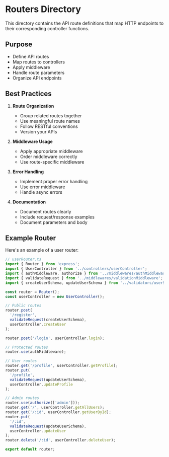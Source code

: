 # Routers Directory

This directory contains the API route definitions that map HTTP endpoints to their corresponding controller functions.

## Purpose

- Define API routes
- Map routes to controllers
- Apply middleware
- Handle route parameters
- Organize API endpoints

## Best Practices

1. **Route Organization**
   - Group related routes together
   - Use meaningful route names
   - Follow RESTful conventions
   - Version your APIs

2. **Middleware Usage**
   - Apply appropriate middleware
   - Order middleware correctly
   - Use route-specific middleware

3. **Error Handling**
   - Implement proper error handling
   - Use error middleware
   - Handle async errors

4. **Documentation**
   - Document routes clearly
   - Include request/response examples
   - Document parameters and body

## Example Router

Here's an example of a user router:

```typescript
// userRouter.ts
import { Router } from 'express';
import { UserController } from '../controllers/userController';
import { authMiddleware, authorize } from '../middlewares/authMiddleware';
import { validateRequest } from '../middlewares/validationMiddleware';
import { createUserSchema, updateUserSchema } from '../validators/userSchema';

const router = Router();
const userController = new UserController();

// Public routes
router.post(
  '/register',
  validateRequest(createUserSchema),
  userController.createUser
);

router.post('/login', userController.login);

// Protected routes
router.use(authMiddleware);

// User routes
router.get('/profile', userController.getProfile);
router.put(
  '/profile',
  validateRequest(updateUserSchema),
  userController.updateProfile
);

// Admin routes
router.use(authorize(['admin']));
router.get('/', userController.getAllUsers);
router.get('/:id', userController.getUserById);
router.put(
  '/:id',
  validateRequest(updateUserSchema),
  userController.updateUser
);
router.delete('/:id', userController.deleteUser);

export default router; 